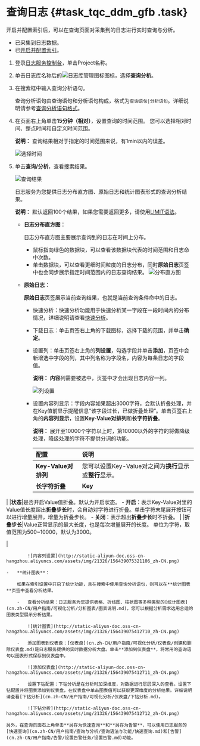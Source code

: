 # 查询日志 {#task_tqc_ddm_gfb .task}

开启并配置索引后，可以在查询页面对采集到的日志进行实时查询与分析。

-   已采集到日志数据。
-   已[开启并配置索引](cn.zh-CN/用户指南/查询与分析/开启并配置索引.md)。

1.  登录[日志服务控制台](https://sls.console.aliyun.com)，单击Project名称。 
2.  单击日志库名称后的![日志库管理图标](http://static-aliyun-doc.oss-cn-hangzhou.aliyuncs.com/assets/img/21321/156439075253157_zh-CN.png)图标，选择**查询分析**。
3.  在搜索框中输入查询分析语句。 

    查询分析语句由查询语句和分析语句构成，格式为`查询语句|分析语句`。详细说明请参考[查询分析语句格式](cn.zh-CN/用户指南/查询与分析/简介.md#section_ghl_h55_zdb)。

4.  在页面右上角单击**15分钟（相对）**，设置查询的时间范围。 您可以选择相对时间、整点时间和自定义时间范围。

    **说明：** 查询结果相对于指定的时间范围来说，有1min以内的误差。

    ![选择时间](http://static-aliyun-doc.oss-cn-hangzhou.aliyuncs.com/assets/img/21326/156439075312618_zh-CN.png)

5.  单击**查询/分析**，查看搜索结果。 

    ![查询结果](http://static-aliyun-doc.oss-cn-hangzhou.aliyuncs.com/assets/img/21326/156439075312707_zh-CN.png)

    日志服务为您提供日志分布直方图、原始日志和统计图表形式的查询分析结果。

    **说明：** 默认返回100个结果，如果您需要返回更多，请使用[LIMIT语法](cn.zh-CN/用户指南/查询与分析/SQL分析语法与功能/LIMIT语法.md)。

    -   **日志分布直方图**：

        日志分布直方图主要展示查询到的日志在时间上分布。

        -   鼠标指向绿色的数据块，可以查看该数据块代表的时间范围和日志命中次数。
        -   单击数据块，可以查看更细时间粒度的日志分布，同时**原始日志**页签中也会同步展示指定时间范围内的日志查询结果。
        ![分布直方图](http://static-aliyun-doc.oss-cn-hangzhou.aliyuncs.com/assets/img/21326/156439075312708_zh-CN.png)

    -   **原始日志**：

        **原始日志**页签展示当前查询结果，也就是当前查询条件命中的日志。

        -   快速分析：快速分析功能用于快速分析某一字段在一段时间内的分布情况，详细说明请查看[快速分析](cn.zh-CN/用户指南/查询与分析/查询语法与功能/快速分析.md)。
        -   下载日志：单击页签右上角的下载图标，选择下载的范围，并单击**确定**。
        -   设置列：单击页签右上角的**列设置**，勾选字段并单击**添加**，页签中会新增选中字段的列，其中列名称为字段名，内容为每条日志的字段值。

            **说明：** **内容**列需要被选中，页签中才会出现日志内容一列。

            ![列设置](http://static-aliyun-doc.oss-cn-hangzhou.aliyuncs.com/assets/img/21326/156439075312709_zh-CN.png)

        -   设置内容列显示：字段内容如果超出3000字符，会默认折叠处理，并在Key值前显示提醒信息“该字段过长，已做折叠处理”。单击页签右上角的**内容列显示**，设置**Key-Value对排列**和**长字符折叠**。

            **说明：** 展开至10000个字符以上时，第10000以外的字符的将做降级处理，降级处理的字符不提供分词的功能。

            |配置|说明|
            |:-|:-|
            |**Key-Value对排列**|您可以设置Key-Value对之间为**换行**显示或**整行**显示。|
            |**长字符折叠**|**Key**|当某一Value值超过3000字符时，默认为Value值设置折叠显示，如果日志中不存在过长的Value值，则此处为空。 Key为过长而被折叠的Value对应的Key。

 |
            |**状态**|是否开启Value值折叠。默认为开启状态。             -   **开启**：表示Key-Value对里的Value值长度超出**折叠步长**时，会自动对字符进行折叠。单击字符末尾展开按钮可以进行增量展开，增量为折叠步长。
            -   **关闭**：表示超出**折叠步长**时不折叠。
 |
            |**折叠步长**|Value正常显示的最大长度，也是每次增量展开的长度。 单位为字符，取值范围为500~10000，默认为3000。

 |

            ![内容列设置](http://static-aliyun-doc.oss-cn-hangzhou.aliyuncs.com/assets/img/21326/156439075321106_zh-CN.png)

    -   **统计图表**：

        如果在索引设置中开启了统计功能，且在搜索中使用查询分析语句，则可以在**统计图表**页签中查看分析结果。

        -   查看分析结果：日志服务为您提供表格、折线图、柱状图等多种类型的[统计图表](cn.zh-CN/用户指南/可视化分析/分析图表/图表说明.md)，您可以根据分析需求选用合适的图表类型展示分析结果。

            ![统计图表](http://static-aliyun-doc.oss-cn-hangzhou.aliyuncs.com/assets/img/21326/156439075412710_zh-CN.png)

        -   添加图表到仪表盘：[仪表盘](cn.zh-CN/用户指南/可视化分析/仪表盘/创建和删除仪表盘.md)是日志服务提供的实时数据分析大盘。单击**添加到仪表盘**，将常用的查询语句以图表形式保存到仪表盘中。

            ![添加仪表盘](http://static-aliyun-doc.oss-cn-hangzhou.aliyuncs.com/assets/img/21326/156439075412711_zh-CN.png)

        -   设置下钻配置：下钻分析是在分析时加深维度，对数据进行层层深入的查看。设置下钻配置并将图表添加到仪表盘，在仪表盘中单击图表值可以获取更深维度的分析结果。详细说明请查看[下钻分析](cn.zh-CN/用户指南/可视化分析/仪表盘/下钻分析.md)。

            ![下钻分析](http://static-aliyun-doc.oss-cn-hangzhou.aliyuncs.com/assets/img/21326/156439075412712_zh-CN.png)

    另外，在查询页面右上角单击**另存为快速查询**和**另存为告警**，可以使用日志服务的[快速查询](cn.zh-CN/用户指南/查询与分析/查询语法与功能/快速查询.md)和[告警](cn.zh-CN/用户指南/告警/设置告警任务/设置告警.md)功能。


